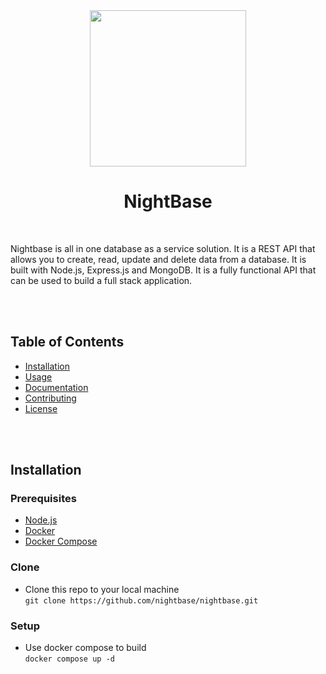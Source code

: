 <div align="center">
    <img src="https://i.imgur.com/lIyPUA9.png" width="250" height="250"/>
</div>

<div align="center">
    <h1>NightBase</h1>
</div>
<br>

Nightbase is all in one database as a service solution. It is a REST API that allows you to create, read, update and delete data from a database. It is built with Node.js, Express.js and MongoDB. It is a fully functional API that can be used to build a full stack application.

<br><br>

## Table of Contents

- [Installation](#installation)
- [Usage](#usage)
- [Documentation](#documentation)
- [Contributing](#contributing)
- [License](#license)

<br><br>

## Installation

### Prerequisites

- [Node.js](https://nodejs.org/en/)
- [Docker](https://www.docker.com/)
- [Docker Compose](https://docs.docker.com/compose/)

### Clone

- Clone this repo to your local machine <br>
```git clone https://github.com/nightbase/nightbase.git ```

### Setup

- Use docker compose to build <br>
```docker compose up -d```


<br><br>

[license]: https://github.com/NightBase/NightBase/blob/main/LICENSE